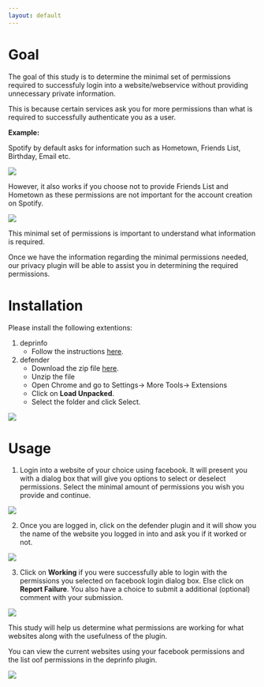 ```yaml
---
layout: default
---
```


# [](#goal)Goal

The goal of this study is to determine the minimal set of permissions required to successfuly login into a website/webservice without providing unnecessary private information.

This is because certain services ask you for more permissions than what is required to successfully authenticate you as a user. 

**Example:** 

Spotify by default asks for information such as Hometown, Friends List, Birthday, Email etc.

<img src="./assets/images/permissions_1.png" class='hidden-xs hidden-sm' style='vertical-align: center; ' />

However, it also works if you choose not to provide Friends List and Hometown as these permissions are not important for the account creation on Spotify. 

<img src="./assets/images/permissions_2.png" class='hidden-xs hidden-sm' style='vertical-align: center; ' />

This minimal set of permissions is important to understand what information is required.

Once we have the information regarding the minimal permissions needed, our privacy plugin will be able to assist you in determining the required permissions. 

# [](#install)Installation
Please install the following extentions:

1. deprinfo
    - Follow the instructions [here](./usage.md).
2. defender
    - Download the zip file [here](./assets/files/defender.zip).
    - Unzip the file
    - Open Chrome and go to Settings-> More Tools-> Extensions
    - Click on **Load Unpacked**.
    - Select the folder and click Select.

<img src="./assets/images/extentionmenulocation.png" class='hidden-xs hidden-sm' style='vertical-align: center; ' />

# [](#usage)Usage

1. Login into a website of your choice using facebook. It will present you with a dialog box that will give you options to select or deselect permissions. Select the minimal amount of permissions you wish you provide and continue.

<img src="./assets/images/fbdialog.png" class='hidden-xs hidden-sm' style='vertical-align: center; '>

2. Once you are logged in, click on the defender plugin and it will show you the name of the website you logged in into and ask you if it worked or not. 

<img src="./assets/images/defender.png" class='hidden-xs hidden-sm' style='vertical-align: center; '>

3. Click on **Working** if you were successfully able to login with the permissions you selected on facebook login dialog box. Else click on **Report Failure**. You also have a choice to submit a additional (optional) comment with your submission. 

<img src="./assets/images/defendersubmit.png" class='hidden-xs hidden-sm' style='vertical-align: center; '>

This study will help us determine what permissions are working for what websites along with the usefulness of the plugin. 

You can view the current websites using your facebook permissions and the list oof permissions in the deprinfo plugin. 

<img src="./assets/images/privacypermissions.png" class='hidden-xs hidden-sm' style='vertical-align: center; '>
